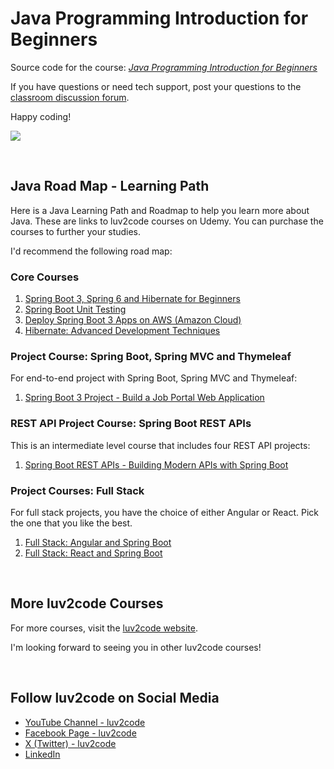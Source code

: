 # Java Programming Introduction for Beginners

Source code for the course: [*Java Programming Introduction for Beginners*](https://www.luv2code.com/java-intro-github)

If you have questions or need tech support, post your questions to the [classroom discussion forum](https://www.luv2code.com/java-intro-github).

Happy coding!

<img src="images/java-intro-thumbnail-small.png">

&#8287;
## Java Road Map - Learning Path

Here is a Java Learning Path and Roadmap to help you learn more about Java. These are links to luv2code courses on Udemy. You can purchase the courses to further your studies.

I'd recommend the following road map:

### Core Courses
1. [Spring Boot 3, Spring 6 and Hibernate for Beginners](http://www.luv2code.com/spring-github)
1. [Spring Boot Unit Testing](https://www.udemy.com/course/spring-boot-unit-testing/?referralCode=4184DE360D78A70932EE)
1. [Deploy Spring Boot 3 Apps on AWS (Amazon Cloud)](https://www.udemy.com/course/deploy-spring-boot-3-apps-to-aws/?referralCode=DCE8981B59C70BA6BDBF)
1. [Hibernate: Advanced Development Techniques](https://www.udemy.com/course/hibernate-tutorial-advanced/?referralCode=6FB9E2BA9AF54A4C9E69)

### Project Course: Spring Boot, Spring MVC and Thymeleaf
For end-to-end project with Spring Boot, Spring MVC and Thymeleaf:
1. [Spring Boot 3 Project - Build a Job Portal Web Application](https://www.udemy.com/course/spring-boot-project-job-portal-web-app/?referralCode=BB9301596150194B61E2)

### REST API Project Course: Spring Boot REST APIs
This is an intermediate level course that includes four REST API projects:
1. [Spring Boot REST APIs - Building Modern APIs with Spring Boot](https://www.udemy.com/course/spring-boot-rest-apis/)

### Project Courses: Full Stack
For full stack projects, you have the choice of either Angular or React. Pick the one that you like the best.
1. [Full Stack: Angular and Spring Boot](https://www.udemy.com/course/full-stack-angular-spring-boot-tutorial/?referralCode=2264F90C65A86316BB6B)
1. [Full Stack: React and Spring Boot](https://www.udemy.com/course/full-stack-react-and-java-spring-boot-the-developer-guide/?referralCode=4325FA579FD3D313E28D)

&#8287;
## More luv2code Courses
For more courses, visit the [luv2code website](https://www.luv2code.com). 

I'm looking forward to seeing you in other luv2code courses! 

&#8287;
## Follow luv2code on Social Media
* [YouTube Channel - luv2code](https://www.youtube.com/user/luv2codetv?sub_confirmation=1)
* [Facebook Page - luv2code](https://www.facebook.com/luv2codetv)
* [X (Twitter) - luv2code](https://twitter.com/luv2codetv)
* [LinkedIn](https://www.linkedin.com/in/chaddarby/)
